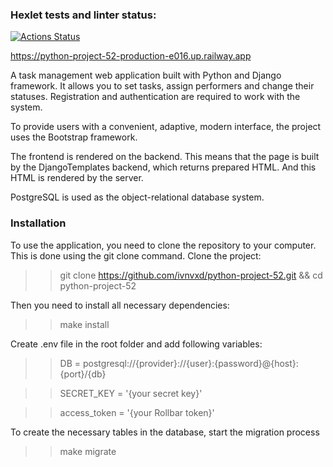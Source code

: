 ### Hexlet tests and linter status:
[![Actions Status](https://github.com/Zlober/python-project-52/workflows/hexlet-check/badge.svg)](https://github.com/Zlober/python-project-52/actions)

https://python-project-52-production-e016.up.railway.app

A task management web application built with Python and Django framework. It allows you to set tasks, assign performers and change their statuses. Registration and authentication are required to work with the system.

To provide users with a convenient, adaptive, modern interface, the project uses the Bootstrap framework.

The frontend is rendered on the backend. This means that the page is built by the DjangoTemplates backend, which returns prepared HTML. And this HTML is rendered by the server.

PostgreSQL is used as the object-relational database system.

### Installation
To use the application, you need to clone the repository to your computer. This is done using the git clone command. Clone the project:

>> git clone https://github.com/ivnvxd/python-project-52.git && cd python-project-52

Then you need to install all necessary dependencies:

>> make install

Create .env file in the root folder and add following variables:

>> DB = postgresql://{provider}://{user}:{password}@{host}:{port}/{db}

>> SECRET_KEY = '{your secret key}'

>> access_token = '{your Rollbar token}'

To create the necessary tables in the database, start the migration process
>> make migrate

